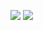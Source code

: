 ![](https://github.com/user-attachments/assets/e7bf8a9e-d556-45e9-b9c0-f309dc1109f9)
![](https://github.com/user-attachments/assets/f598e3a5-57be-4410-b50a-cc28060675b3)

